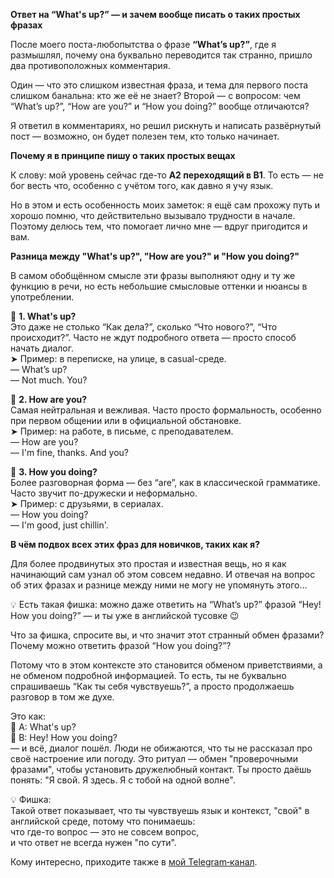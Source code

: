 **Ответ на “What's up?” — и зачем вообще писать о таких простых фразах**

После моего поста-любопытства о фразе **“What’s up?”**, где я размышлял, почему она буквально переводится так странно, пришло два противоположных комментария.

Один — что это слишком известная фраза, и тема для первого поста слишком банальна: кто же её не знает? Второй — с вопросом: чем “What’s up?”, “How are you?” и “How you doing?” вообще отличаются?

Я ответил в комментариях, но решил рискнуть и написать развёрнутый пост — возможно, он будет полезен тем, кто только начинает.

**Почему я в принципе пишу о таких простых вещах**

К слову: мой уровень сейчас где-то **A2 переходящий в B1**. То есть — не бог весть что, особенно с учётом того, как давно я учу язык.

Но в этом и есть особенность моих заметок: я ещё сам прохожу путь и хорошо помню, что действительно вызывало трудности в начале. Поэтому делюсь тем, что помогает лично мне — вдруг пригодится и вам.

**Разница между "What's up?", "How are you?" и "How you doing?"**

В самом обобщённом смысле эти фразы выполняют одну и ту же функцию в речи, но есть небольшие смысловые оттенки и нюансы в употреблении.

💬 **1. What's up?**  
Это даже не столько “Как дела?”, сколько “Что нового?”, “Что происходит?”. Часто не ждут подробного ответа — просто способ начать диалог.  
➤ Пример: в переписке, на улице, в casual-среде.  
— What’s up?  
— Not much. You?

💬 **2. How are you?**  
Самая нейтральная и вежливая. Часто просто формальность, особенно при первом общении или в официальной обстановке.  
➤ Пример: на работе, в письме, с преподавателем.  
— How are you?  
— I'm fine, thanks. And you?

💬 **3. How you doing?**  
Более разговорная форма — без “are”, как в классической грамматике. Часто звучит по-дружески и неформально.   
➤ Пример: с друзьями, в сериалах.  
— How you doing?  
— I'm good, just chillin'.

**В чём подвох всех этих фраз для новичков, таких как я?**

Для более продвинутых это простая и известная вещь, но я как начинающий сам узнал об этом совсем недавно. И отвечая на вопрос об этих фразах и разнице между ними не могу не упомянуть этого...

💡 Есть такая фишка: можно даже ответить на “What’s up?” фразой “Hey! How you doing?” — и ты уже в английской тусовке 😉

Что за фишка, спросите вы, и что значит этот странный обмен фразами? Почему можно ответить фразой “How you doing?”?

Потому что в этом контексте это становится обменом приветствиями, а не обменом подробной информацией. То есть, ты не буквально спрашиваешь “Как ты себя чувствуешь?”, а просто продолжаешь разговор в том же духе.

Это как:  
👤 A: What's up?  
👤 B: Hey! How you doing?  
— и всё, диалог пошёл. Люди не обижаются, что ты не рассказал про своё настроение или погоду. Это ритуал — обмен "проверочными фразами", чтобы установить дружелюбный контакт. Ты просто даёшь понять: "Я свой. Я здесь. Я с тобой на одной волне".

💡 Фишка:  
Такой ответ показывает, что ты чувствуешь язык и контекст, "свой" в английской среде, потому что понимаешь:  
что где-то вопрос — это не совсем вопрос,  
и что ответ не всегда нужен "по сути".

Кому интересно, приходите также в [мой Telegram‑канал](https://t.me/LangEngRu).
